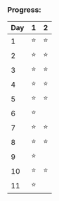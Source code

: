 ### Progress:

| Day | 1 | 2 |
| --- | - | - |
| 1 | ⭐️ | ⭐️ |
| 2 | ⭐️ | ⭐️ |
| 3 | ⭐️ | ⭐️ |
| 4 | ⭐️ | ⭐️ |
| 5 | ⭐️ | ⭐️ |
| 6 | ⭐️ |  |
| 7 | ⭐️ | ⭐️ |
| 8 | ⭐️ | ⭐️ |
| 9 | ⭐️ |  |
| 10 | ⭐️ | ⭐️ |
| 11 | ⭐️ |  |